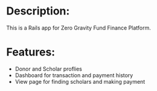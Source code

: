 # Description:

This is a Rails app for Zero Gravity Fund Finance Platform.

# Features:
* Donor and Scholar proflies
* Dashboard for transaction and payment history 
* View page for finding scholars and making payment
